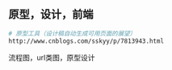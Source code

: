 ## 原型，设计，前端

``` bash
# 原型工具（设计稿自动生成可用页面的展望）
http://www.cnblogs.com/sskyy/p/7813943.html
```

流程图，url类图，原型设计
